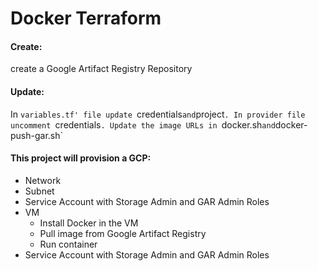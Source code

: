 # Docker Terraform

#### Create:
create a Google Artifact Registry Repository

#### Update:
In `variables.tf' file update `credentials` and `project`. In provider file uncomment `credentials`.
Update the image URLs in `docker.sh` and `docker-push-gar.sh`

#### This project will provision a GCP:
- Network
- Subnet
- Service Account with Storage Admin and GAR Admin Roles
- VM
  - Install Docker in the VM
  - Pull image from Google Artifact Registry
  - Run container
- Service Account with Storage Admin and GAR Admin Roles